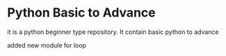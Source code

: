 # Python Basic to Advance
it is a python beginner type repository. It contain basic python to advance  


added new module for loop
